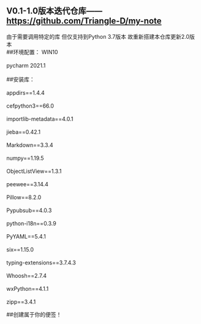 ## V0.1-1.0版本迭代仓库——https://github.com/Triangle-D/my-note<br>  
由于需要调用特定的库 但仅支持到Python 3.7版本 故重新搭建本仓库更新2.0版本<br>
##环境配置： WIN10<br>  
pycharm 2021.1<br>  
##安装库：<br>  
appdirs==1.4.4<br>  
cefpython3==66.0<br>  
importlib-metadata==4.0.1<br>  
jieba==0.42.1<br>  
Markdown==3.3.4<br>  
numpy==1.19.5<br>  
ObjectListView==1.3.1<br>  
peewee==3.14.4<br>  
Pillow==8.2.0<br>  
Pypubsub==4.0.3<br>  
python-i18n==0.3.9<br>  
PyYAML==5.4.1<br>  
six==1.15.0<br>  
typing-extensions==3.7.4.3<br>  
Whoosh==2.7.4<br>  
wxPython==4.1.1<br>  
zipp==3.4.1<br>  


##创建属于你的便签！<br>  
